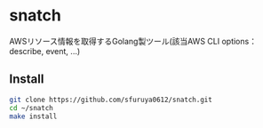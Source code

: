 # snatch
AWSリソース情報を取得するGolang製ツール(該当AWS CLI options：describe, event, ...)


## Install
``` sh
git clone https://github.com/sfuruya0612/snatch.git
cd ~/snatch
make install
```
